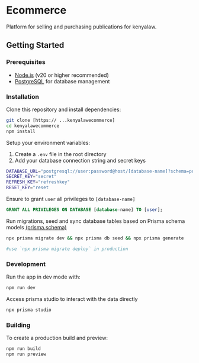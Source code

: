 # Ecommerce

Platform for selling and purchasing publications for kenyalaw.

## Getting Started

### Prerequisites

- [Node.js](https://nodejs.org/en/download/) (v20 or higher recommended)
- [PostgreSQL](https://www.postgresql.org/) for database management

### Installation

Clone this repository and install dependencies:

```bash
git clone [https:// ...kenyalawecommerce]
cd kenyalawecommerce
npm install
```

Setup your environment variables:

1. Create a `.env` file in the root directory
2. Add your database connection string and secret keys

```bash
DATABASE_URL="postgresql://user:password@host/[database-name]?schema=public"
SECRET_KEY="secret"
REFRESH_KEY="refreshkey"
RESET_KEY="reset
```

Ensure to grant `user` all privileges to `[database-name]`

```sql
GRANT ALL PRIVILEGES ON DATABASE [database-name] TO [user];
```

Run migrations, seed and sync database tables based on Prisma schema models [(prisma.schema)](/prisma/schema.prisma)

```bash
npx prisma migrate dev && npx prisma db seed && npx prisma generate

#use `npx prisma migrate deploy` in production
```

### Development

Run the app in dev mode with:

```bash
npm run dev
```

Access prisma studio to interact with the data directly

```bash
npx prisma studio
```

### Building

To create a production build and preview:

```bash
npm run build
npm run preview
```

